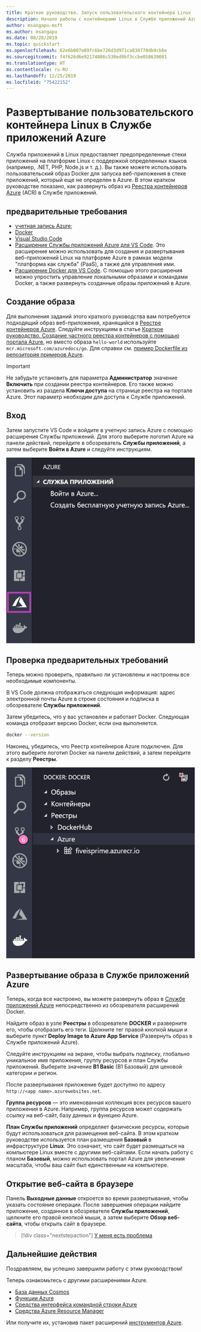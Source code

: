 ```yaml
---
title: Краткое руководство. Запуск пользовательского контейнера Linux
description: Начало работы с контейнерами Linux в Службе приложений Azure, развернув первый настраиваемый контейнер с помощью Реестров контейнеров Azure.
author: msangapu-msft
ms.author: msangapu
ms.date: 08/28/2019
ms.topic: quickstart
ms.openlocfilehash: 62e6b007e89fc6be726d3d971ca838770db9cb6e
ms.sourcegitcommit: f4f626d6e92174086c530ed9bf3ccbe058639081
ms.translationtype: HT
ms.contentlocale: ru-RU
ms.lasthandoff: 12/25/2019
ms.locfileid: "75422152"
---
```

# <a name="deploy-a-custom-linux-container-to-azure-app-service"></a>Развертывание пользовательского контейнера Linux в Службе приложений Azure

Служба приложений в Linux предоставляет предопределенные стеки приложений на платформе Linux с поддержкой определенных языков (например, .NET, PHP, Node.js и т. д.). Вы также можете использовать пользовательский образ Docker для запуска веб-приложения в стеке приложений, который еще не определен в Azure. В этом кратком руководстве показано, как развернуть образ из [Реестра контейнеров Azure](/azure/container-registry) (ACR) в Службе приложений.

## <a name="prerequisites"></a>предварительные требования

* [учетная запись Azure](https://azure.microsoft.com/free/?utm_source=campaign&utm_campaign=vscode-tutorial-docker-extension&mktingSource=vscode-tutorial-docker-extension);
* [Docker](https://www.docker.com/community-edition)
* [Visual Studio Code](https://code.visualstudio.com/)
* [Расширение Службы приложений Azure для VS Code](vscode:extension/ms-azuretools.vscode-azureappservice). Это расширение можно использовать для создания и развертывания веб-приложений Linux на платформе Azure в рамках модели "платформа как служба" (PaaS), а также для управления ими.
* [Расширение Docker для VS Code](vscode:extension/ms-azuretools.vscode-docker). С помощью этого расширения можно упростить управление локальными образами и командами Docker, а также развернуть созданные образы приложений в Azure.

## <a name="create-an-image"></a>Создание образа

Для выполнения заданий этого краткого руководства вам потребуется подходящий образ веб-приложения, хранящийся в [Реестре контейнеров Azure](/azure/container-registry). Следуйте инструкциям в статье [Краткое руководство. Создание частного реестра контейнеров с помощью портала Azure](/azure/container-registry/container-registry-get-started-portal), но вместо образа `hello-world` используйте `mcr.microsoft.com/azuredocs/go`. Для справки см. [пример Dockerfile из репозитория примеров Azure](https://github.com/Azure-Samples/go-docs-hello-world).

> [!IMPORTANT]
> Не забудьте установить для параметра **Администратор** значение **Включить** при создании реестра контейнеров. Его также можно установить из раздела **Ключи доступа** на странице реестра на портале Azure. Этот параметр необходим для доступа к Службе приложений.

## <a name="sign-in"></a>Вход

Затем запустите VS Code и войдите в учетную запись Azure с помощью расширения Службы приложений. Для этого выберите логотип Azure на панели действий, перейдите в обозреватель **Службы приложений**, а затем выберите **Войти в Azure** и следуйте инструкциям.

![Вход в Azure](./media/quickstart-docker/sign-in.png)

## <a name="check-prerequisites"></a>Проверка предварительных требований

Теперь можно проверить, правильно ли установлены и настроены все необходимые компоненты.

В VS Code должна отображаться следующая информация: адрес электронной почты Azure в строке состояния и подписка в обозревателе **Службы приложений**.

Затем убедитесь, что у вас установлен и работает Docker. Следующая команда отобразит версию Docker, если она выполняется.

```bash
docker --version
```

Наконец, убедитесь, что Реестр контейнеров Azure подключен. Для этого выберите логотип Docker на панели действий, а затем перейдите к разделу **Реестры**.

![Реестры](./media/quickstart-docker/registries.png)

## <a name="deploy-the-image-to-azure-app-service"></a>Развертывание образа в Службе приложений Azure

Теперь, когда все настроено, вы можете развернуть образ в [Службе приложений Azure](https://azure.microsoft.com/services/app-service/) непосредственно из обозревателя расширений Docker.

Найдите образ в узле **Реестры** в обозревателе **DOCKER** и разверните его, чтобы отобразить его теги. Щелкните тег правой кнопкой мыши и выберите пункт **Deploy Image to Azure App Service** (Развернуть образ в Службе приложений Azure).

Следуйте инструкциям на экране, чтобы выбрать подписку, глобально уникальное имя приложения, группу ресурсов и план Службы приложений. Выберите значение **B1 Basic** (B1 Базовый) для ценовой категории и регион.

После развертывания приложение будет доступно по адресу `http://<app name>.azurewebsites.net`.

**Группа ресурсов** — это именованная коллекция всех ресурсов вашего приложения в Azure. Например, группа ресурсов может содержать ссылку на веб-сайт, базу данных и функцию Azure.

**План Службы приложений** определяет физические ресурсы, которые будут использоваться для размещения веб-сайта. В этом кратком руководстве используется план размещения **Базовый** в инфраструктуре **Linux**. Это означает, что сайт будет размещаться на компьютере Linux вместе с другими веб-сайтами. Если начать работу с планом **Базовый**, можно использовать портал Azure для увеличения масштаба, чтобы ваш сайт был единственным на компьютере.

## <a name="browse-the-website"></a>Открытие веб-сайта в браузере

Панель **Выходные данные** откроется во время развертывания, чтобы указать состояние операции. После завершения операции найдите приложение, созданное в обозревателе **Службы приложений**, щелкните его правой кнопкой мыши, а затем выберите **Обзор веб-сайта**, чтобы открыть сайт в браузере.

> [!div class="nextstepaction"]
> [У меня есть проблема](https://www.research.net/r/PWZWZ52?tutorial=quickstart-docker&step=deploy-app)

## <a name="next-steps"></a>Дальнейшие действия

Поздравляем, вы успешно завершили работу с этим руководством!

Теперь ознакомьтесь с другими расширениями Azure.

* [База данных Cosmos](https://marketplace.visualstudio.com/items?itemName=ms-azuretools.vscode-cosmosdb)
* [Функции Azure](https://marketplace.visualstudio.com/items?itemName=ms-azuretools.vscode-azurefunctions)
* [Средства интерфейса командной строки Azure](https://marketplace.visualstudio.com/items?itemName=ms-vscode.azurecli)
* [Средства Azure Resource Manager](https://marketplace.visualstudio.com/items?itemName=msazurermtools.azurerm-vscode-tools)

Или получите их, установив пакет расширений [инструментов Azure](https://marketplace.visualstudio.com/items?itemName=ms-vscode.vscode-node-azure-pack).

